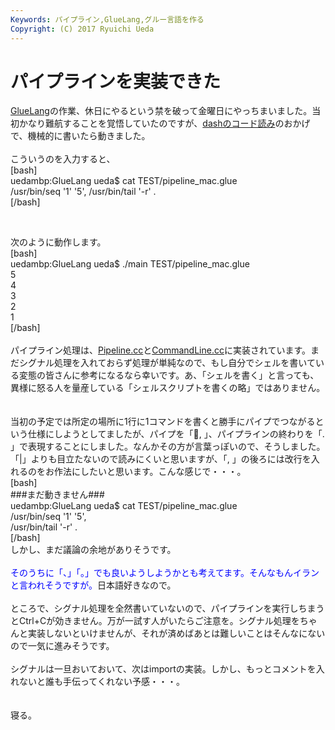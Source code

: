 ```yaml
---
Keywords: パイプライン,GlueLang,グルー言語を作る
Copyright: (C) 2017 Ryuichi Ueda
---
```


# パイプラインを実装できた
<a href="https://github.com/ryuichiueda/GlueLang" target="_blank">GlueLang</a>の作業、休日にやるという禁を破って金曜日にやっちまいました。当初かなり難航することを覚悟していたのですが、<a href="http://blog.ueda.asia/?page_id=4346" title="dash/src/eval.h, eval.c" target="_blank">dashのコード読み</a>のおかげで、機械的に書いたら動きました。<br />
<br />
こういうのを入力すると、<br />
[bash]<br />
uedambp:GlueLang ueda$ cat TEST/pipeline_mac.glue <br />
/usr/bin/seq '1' '5', /usr/bin/tail '-r' .<br />
[/bash]<br />
<!--more--><br />
次のように動作します。<br />
[bash]<br />
uedambp:GlueLang ueda$ ./main TEST/pipeline_mac.glue <br />
5<br />
4<br />
3<br />
2<br />
1<br />
[/bash]<br />
<br />
パイプライン処理は、<a href="https://github.com/ryuichiueda/GlueLang/blob/master/Pipeline.cc" target="_blank">Pipeline.cc</a>と<a href="https://github.com/ryuichiueda/GlueLang/blob/master/CommandLine.cc" target="_blank">CommandLine.cc</a>に実装されています。まだシグナル処理を入れておらず処理が単純なので、もし自分でシェルを書いている変態の皆さんに参考になるなら幸いです。あ、「シェルを書く」と言っても、異様に怒る人を量産している「シェルスクリプトを書くの略」ではありません。<br />
<br />
<br />
当初の予定では所定の場所に1行に1コマンドを書くと勝手にパイプでつながるという仕様にしようとしてましたが、パイプを「, 」、パイプラインの終わりを「. 」で表現することにしました。なんかその方が言葉っぽいので、そうしました。「|」よりも目立たないので読みにくいと思いますが、「, 」の後ろには改行を入れるのをお作法にしたいと思います。こんな感じで・・・。<br />
[bash]<br />
###まだ動きません###<br />
uedambp:GlueLang ueda$ cat TEST/pipeline_mac.glue <br />
/usr/bin/seq '1' '5',<br />
/usr/bin/tail '-r' .<br />
[/bash]<br />
しかし、まだ議論の余地がありそうです。<br />
<br />
<span style="color:blue">そのうちに「、」「。」でも良いようしようかとも考えてます。そんなもんイランと言われそうですが。</span>日本語好きなので。<br />
<br />
ところで、シグナル処理を全然書いていないので、パイプラインを実行しちまうとCtrl+Cが効きません。万が一試す人がいたらご注意を。シグナル処理をちゃんと実装しないといけませんが、それが済めばあとは難しいことはそんなにないので一気に進みそうです。<br />
<br />
シグナルは一旦おいておいて、次はimportの実装。しかし、もっとコメントを入れないと誰も手伝ってくれない予感・・・。<br />
<br />
<br />
寝る。
